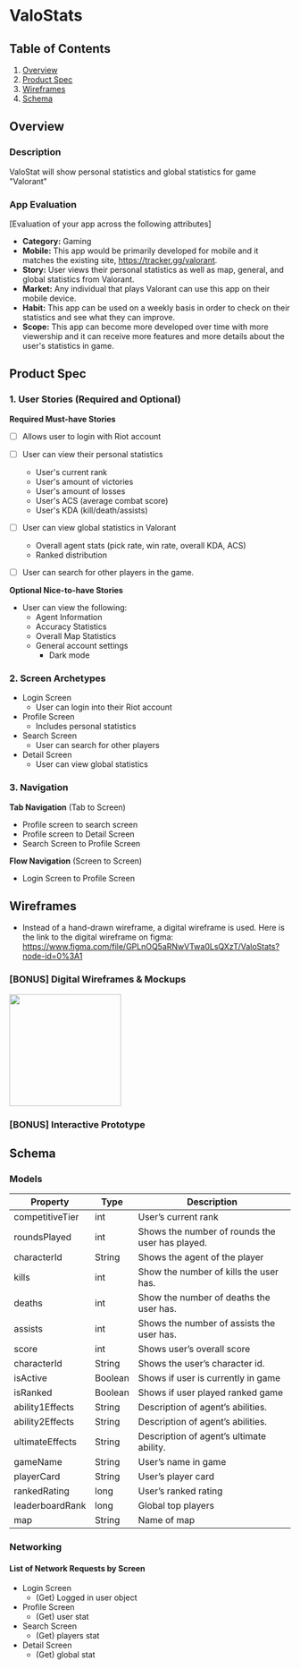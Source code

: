 # ValoStats

## Table of Contents
1. [Overview](#Overview)
1. [Product Spec](#Product-Spec)
1. [Wireframes](#Wireframes)
2. [Schema](#Schema)

## Overview
### Description
ValoStat will show personal statistics and global statistics for game "Valorant"
### App Evaluation
[Evaluation of your app across the following attributes]
- **Category:** Gaming
- **Mobile:** This app would be primarily developed for mobile and it matches the existing site, https://tracker.gg/valorant. 
- **Story:** User views their personal statistics as well as map, general, and global statistics from Valorant.
- **Market:** Any individual that plays Valorant can use this app on their mobile device.
- **Habit:** This app can be used on a weekly basis in order to check on their statistics and see what they can improve. 
- **Scope:** This app can become more developed over time with more viewership and it can receive more features and more details about the user's statistics in game.

## Product Spec

### 1. User Stories (Required and Optional)

**Required Must-have Stories**

- [ ] Allows user to login with Riot account
- [ ] User can view their personal statistics
     * User's current rank
     * User's amount of victories
     * User's amount of losses
     * User's ACS (average combat score)
     * User's KDA (kill/death/assists)
- [ ] User can view global statistics in Valorant
     * Overall agent stats (pick rate, win rate, overall KDA, ACS)
     * Ranked distribution
- [ ] User can search for other players in the game.
    

**Optional Nice-to-have Stories**

* User can view the following:
    * Agent Information
    * Accuracy Statistics 
    * Overall Map Statistics 
    * General account settings
        * Dark mode


### 2. Screen Archetypes

* Login Screen
   * User can login into their Riot account
* Profile Screen
   * Includes personal statistics
* Search Screen
   * User can search for other players 
* Detail Screen
    * User can view global statistics

### 3. Navigation

**Tab Navigation** (Tab to Screen)

* Profile screen to search screen
* Profile screen to Detail Screen
* Search Screen to Profile Screen


**Flow Navigation** (Screen to Screen)

* Login Screen to Profile Screen

## Wireframes
* Instead of a hand-drawn wireframe, a digital wireframe is used. Here is the link to the digital wireframe on figma: https://www.figma.com/file/GPLnOQ5aRNwVTwa0LsQXzT/ValoStats?node-id=0%3A1


### [BONUS] Digital Wireframes & Mockups
<img src="http://g.recordit.co/6V9dKqGL8P.gif" height=200>

### [BONUS] Interactive Prototype

## Schema 
### Models
| Property | Type | Description
| --- | --- | --- |
|competitiveTier | int | User’s current rank
|roundsPlayed |int | Shows the number of rounds the user has played.
|characterId |String | Shows the agent of the player
|kills|int|Show the number of kills the user has.
|deaths|int|Show the number of deaths the user has.
|assists|int|Shows the number of assists the user has.
|score|int|Shows user’s overall score
|characterId|String|Shows the user’s character id.
|isActive|Boolean |Shows if user is currently in game
|isRanked|Boolean|Shows if user played ranked game
|ability1Effects|String|Description of agent’s abilities.
|ability2Effects|String|Description of agent’s abilities.
|ultimateEffects|String|Description of agent’s ultimate ability.
|gameName|String|User’s name in game
|playerCard|String|User’s player card
|rankedRating|long|User’s ranked rating
|leaderboardRank|long|Global top players
|map|String|Name of map 

### Networking
#### List of Network Requests by Screen

* Login Screen
  * (Get) Logged in user object
* Profile Screen
  * (Get) user stat 
* Search Screen
  * (Get) players stat
* Detail Screen
  * (Get) global stat
